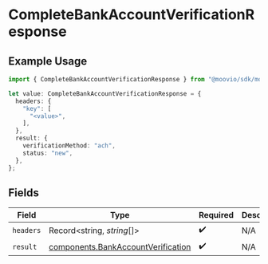 # CompleteBankAccountVerificationResponse

## Example Usage

```typescript
import { CompleteBankAccountVerificationResponse } from "@moovio/sdk/models/operations";

let value: CompleteBankAccountVerificationResponse = {
  headers: {
    "key": [
      "<value>",
    ],
  },
  result: {
    verificationMethod: "ach",
    status: "new",
  },
};
```

## Fields

| Field                                                                                    | Type                                                                                     | Required                                                                                 | Description                                                                              |
| ---------------------------------------------------------------------------------------- | ---------------------------------------------------------------------------------------- | ---------------------------------------------------------------------------------------- | ---------------------------------------------------------------------------------------- |
| `headers`                                                                                | Record<string, *string*[]>                                                               | :heavy_check_mark:                                                                       | N/A                                                                                      |
| `result`                                                                                 | [components.BankAccountVerification](../../models/components/bankaccountverification.md) | :heavy_check_mark:                                                                       | N/A                                                                                      |